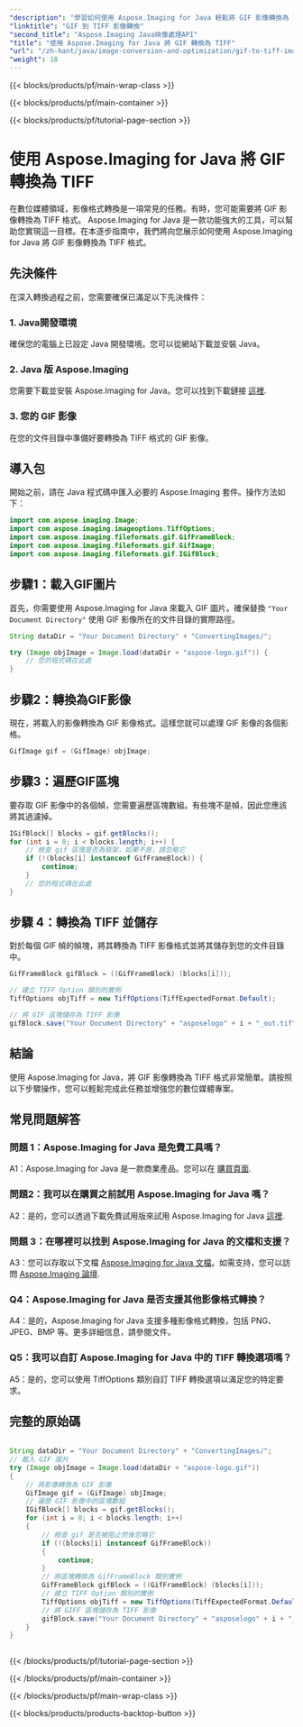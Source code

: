 ```yaml
---
"description": "學習如何使用 Aspose.Imaging for Java 輕鬆將 GIF 影像轉換為 TIFF 格式。本逐步指南將幫助您快速上手使用這款強大的工具。"
"linktitle": "GIF 到 TIFF 影像轉換"
"second_title": "Aspose.Imaging Java映像處理API"
"title": "使用 Aspose.Imaging for Java 將 GIF 轉換為 TIFF"
"url": "/zh-hant/java/image-conversion-and-optimization/gif-to-tiff-image-conversion/"
"weight": 18
---
```


{{< blocks/products/pf/main-wrap-class >}}

{{< blocks/products/pf/main-container >}}

{{< blocks/products/pf/tutorial-page-section >}}

# 使用 Aspose.Imaging for Java 將 GIF 轉換為 TIFF

在數位媒體領域，影像格式轉換是一項常見的任務。有時，您可能需要將 GIF 影像轉換為 TIFF 格式。 Aspose.Imaging for Java 是一款功能強大的工具，可以幫助您實現這一目標。在本逐步指南中，我們將向您展示如何使用 Aspose.Imaging for Java 將 GIF 影像轉換為 TIFF 格式。

## 先決條件

在深入轉換過程之前，您需要確保已滿足以下先決條件：

### 1. Java開發環境

確保您的電腦上已設定 Java 開發環境。您可以從網站下載並安裝 Java。

### 2. Java 版 Aspose.Imaging

您需要下載並安裝 Aspose.Imaging for Java。您可以找到下載鏈接 [這裡](https://releases。aspose.com/imaging/java/).

### 3. 您的 GIF 影像

在您的文件目錄中準備好要轉換為 TIFF 格式的 GIF 影像。

## 導入包

開始之前，請在 Java 程式碼中匯入必要的 Aspose.Imaging 套件。操作方法如下：

```java
import com.aspose.imaging.Image;
import com.aspose.imaging.imageoptions.TiffOptions;
import com.aspose.imaging.fileformats.gif.GifFrameBlock;
import com.aspose.imaging.fileformats.gif.GifImage;
import com.aspose.imaging.fileformats.gif.IGifBlock;
```

## 步驟1：載入GIF圖片

首先，你需要使用 Aspose.Imaging for Java 來載入 GIF 圖片。確保替換 `"Your Document Directory"` 使用 GIF 影像所在的文件目錄的實際路徑。

```java
String dataDir = "Your Document Directory" + "ConvertingImages/";

try (Image objImage = Image.load(dataDir + "aspose-logo.gif")) {
    // 您的程式碼在此處
}
```

## 步驟2：轉換為GIF影像

現在，將載入的影像轉換為 GIF 影像格式。這樣您就可以處理 GIF 影像的各個影格。

```java
GifImage gif = (GifImage) objImage;
```

## 步驟3：遍歷GIF區塊

要存取 GIF 影像中的各個幀，您需要遍歷區塊數組。有些塊不是幀，因此您應該將其過濾掉。

```java
IGifBlock[] blocks = gif.getBlocks();
for (int i = 0; i < blocks.length; i++) {
    // 檢查 gif 區塊是否為框架，如果不是，請忽略它
    if (!(blocks[i] instanceof GifFrameBlock)) {
        continue;
    }
    // 您的程式碼在此處
}
```

## 步驟 4：轉換為 TIFF 並儲存

對於每個 GIF 幀的幀塊，將其轉換為 TIFF 影像格式並將其儲存到您的文件目錄中。

```java
GifFrameBlock gifBlock = ((GifFrameBlock) (blocks[i]));

// 建立 TIFF Option 類別的實例
TiffOptions objTiff = new TiffOptions(TiffExpectedFormat.Default);

// 將 GIF 區塊儲存為 TIFF 影像
gifBlock.save("Your Document Directory" + "asposelogo" + i + "_out.tif", objTiff);
```

## 結論

使用 Aspose.Imaging for Java，將 GIF 影像轉換為 TIFF 格式非常簡單。請按照以下步驟操作，您可以輕鬆完成此任務並增強您的數位媒體專案。

## 常見問題解答

### 問題 1：Aspose.Imaging for Java 是免費工具嗎？

A1：Aspose.Imaging for Java 是一款商業產品。您可以在 [購買頁面](https://purchase。aspose.com/buy).

### 問題2：我可以在購買之前試用 Aspose.Imaging for Java 嗎？

A2：是的，您可以透過下載免費試用版來試用 Aspose.Imaging for Java [這裡](https://releases。aspose.com/).

### 問題 3：在哪裡可以找到 Aspose.Imaging for Java 的文檔和支援？

A3：您可以存取以下文檔 [Aspose.Imaging for Java 文檔](https://reference.aspose.com/imaging/java/)。如需支持，您可以訪問 [Aspose.Imaging 論壇](https://forum。aspose.com/).

### Q4：Aspose.Imaging for Java 是否支援其他影像格式轉換？

A4：是的，Aspose.Imaging for Java 支援多種影像格式轉換，包括 PNG、JPEG、BMP 等。更多詳細信息，請參閱文件。

### Q5：我可以自訂 Aspose.Imaging for Java 中的 TIFF 轉換選項嗎？

A5：是的，您可以使用 TiffOptions 類別自訂 TIFF 轉換選項以滿足您的特定要求。



## 完整的原始碼
```java
		
String dataDir = "Your Document Directory" + "ConvertingImages/";
// 載入 GIF 圖片
try (Image objImage = Image.load(dataDir + "aspose-logo.gif"))
{
	// 將影像轉換為 GIF 影像
	GifImage gif = (GifImage) objImage;
	// 遍歷 GIF 影像中的區塊數組
	IGifBlock[] blocks = gif.getBlocks();
	for (int i = 0; i < blocks.length; i++)
	{
		// 檢查 gif 是否被阻止然後忽略它
		if (!(blocks[i] instanceof GifFrameBlock))
		{
			continue;
		}
		// 將區塊轉換為 GifFrameBlock 類別實例
		GifFrameBlock gifBlock = ((GifFrameBlock) (blocks[i]));
		// 建立 TIFF Option 類別的實例
		TiffOptions objTiff = new TiffOptions(TiffExpectedFormat.Default);
		// 將 GIFF 區塊儲存為 TIFF 影像
		gifBlock.save("Your Document Directory" + "asposelogo" + i + "_out.tif", objTiff);
	}
}
		
```

{{< /blocks/products/pf/tutorial-page-section >}}

{{< /blocks/products/pf/main-container >}}

{{< /blocks/products/pf/main-wrap-class >}}

{{< blocks/products/products-backtop-button >}}